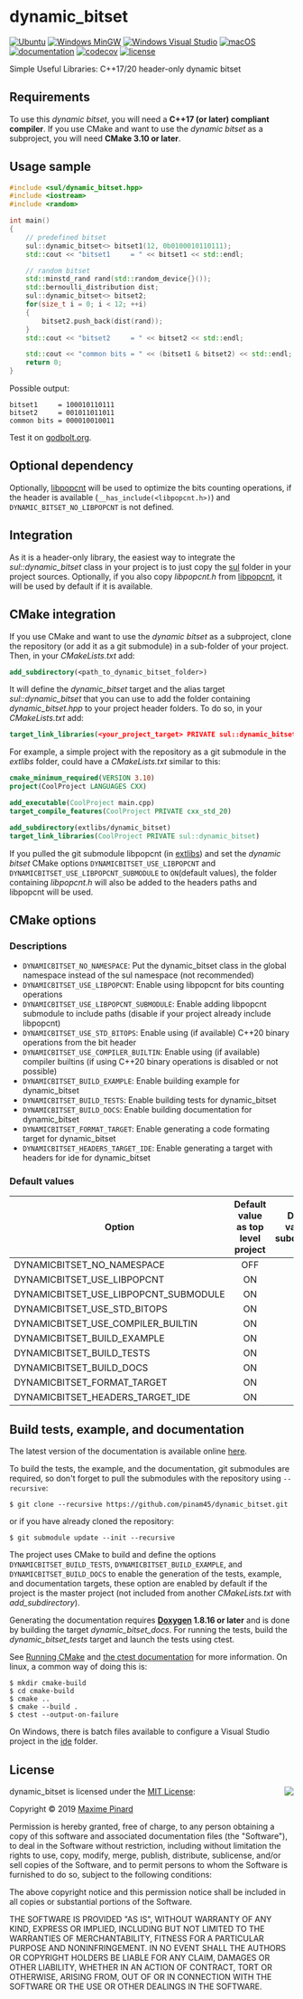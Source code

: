 # dynamic_bitset

[![Ubuntu](https://github.com/pinam45/dynamic_bitset/workflows/Ubuntu/badge.svg?branch=master)](https://github.com/pinam45/dynamic_bitset/actions/workflows/ubuntu.yml)
[![Windows MinGW](https://github.com/pinam45/dynamic_bitset/workflows/Windows%20MinGW/badge.svg?branch=master)](https://github.com/pinam45/dynamic_bitset/actions/workflows/windows-mingw.yml)
[![Windows Visual Studio](https://github.com/pinam45/dynamic_bitset/workflows/Windows%20Visual%20Studio/badge.svg?branch=master)](https://github.com/pinam45/dynamic_bitset/actions/workflows/windows-msvc.yml)
[![macOS](https://github.com/pinam45/dynamic_bitset/workflows/macOS/badge.svg?branch=master)](https://github.com/pinam45/dynamic_bitset/actions/workflows/macos.yml)
[![documentation](https://github.com/pinam45/dynamic_bitset/workflows/Documentation/badge.svg?branch=master)](https://pinam45.github.io/dynamic_bitset)
[![codecov](https://codecov.io/gh/pinam45/dynamic_bitset/branch/master/graph/badge.svg)](https://codecov.io/gh/pinam45/dynamic_bitset)
[![license](https://img.shields.io/github/license/pinam45/dynamic_bitset.svg)](http://opensource.org/licenses/MIT)

Simple Useful Libraries: C++17/20 header-only dynamic bitset

## Requirements

To use this *dynamic bitset*, you will need a **C++17 (or later) compliant compiler**. If you use CMake and want to use the *dynamic bitset* as a subproject, you will need **CMake 3.10 or later**.

## Usage sample

```cpp
#include <sul/dynamic_bitset.hpp>
#include <iostream>
#include <random>

int main()
{
	// predefined bitset
	sul::dynamic_bitset<> bitset1(12, 0b0100010110111);
	std::cout << "bitset1     = " << bitset1 << std::endl;

	// random bitset
	std::minstd_rand rand(std::random_device{}());
	std::bernoulli_distribution dist;
	sul::dynamic_bitset<> bitset2;
	for(size_t i = 0; i < 12; ++i)
	{
		bitset2.push_back(dist(rand));
	}
	std::cout << "bitset2     = " << bitset2 << std::endl;

	std::cout << "common bits = " << (bitset1 & bitset2) << std::endl;
	return 0;
}
```

Possible output:

    bitset1     = 100010110111
    bitset2     = 001011011011
    common bits = 000010010011

Test it on [godbolt.org](https://godbolt.org/z/1veE71rYT).

## Optional dependency

Optionally, [libpopcnt](https://github.com/kimwalisch/libpopcnt) will be used to optimize the bits counting operations, if the header is available (``__has_include(<libpopcnt.h>)``) and ``DYNAMIC_BITSET_NO_LIBPOPCNT`` is not defined.

## Integration

As it is a header-only library, the easiest way to integrate the *sul::dynamic_bitset* class in your project is to just copy the [sul](include/sul) folder in your project sources. Optionally, if you also copy *libpopcnt.h* from [libpopcnt](https://github.com/kimwalisch/libpopcnt), it will be used by default if it is available.

## CMake integration

If you use CMake and want to use the *dynamic bitset* as a subproject, clone the repository (or add it as a git submodule) in a sub-folder of your project. Then, in your *CMakeLists.txt* add:
```CMake
add_subdirectory(<path_to_dynamic_bitset_folder>)
```
It will define the *dynamic_bitset* target and the alias target *sul::dynamic_bitset* that you can use to add the folder containing *dynamic_bitset.hpp* to your project header folders. To do so, in your *CMakeLists.txt* add:
```CMake
target_link_libraries(<your_project_target> PRIVATE sul::dynamic_bitset)
```

For example, a simple project with the repository as a git submodule in the *extlibs* folder, could have a *CMakeLists.txt* similar to this:
```CMake
cmake_minimum_required(VERSION 3.10)
project(CoolProject LANGUAGES CXX)

add_executable(CoolProject main.cpp)
target_compile_features(CoolProject PRIVATE cxx_std_20)

add_subdirectory(extlibs/dynamic_bitset)
target_link_libraries(CoolProject PRIVATE sul::dynamic_bitset)
```

If you pulled the git submodule libpopcnt (in [extlibs](extlibs)) and set the *dynamic bitset* CMake options ``DYNAMICBITSET_USE_LIBPOPCNT`` and ``DYNAMICBITSET_USE_LIBPOPCNT_SUBMODULE`` to ``ON``(default values), the folder containing *libpopcnt.h* will also be added to the headers paths and libpopcnt will be used.

## CMake options

### Descriptions

- ``DYNAMICBITSET_NO_NAMESPACE``: Put the dynamic_bitset class in the global namespace instead of the sul namespace (not recommended)
- ``DYNAMICBITSET_USE_LIBPOPCNT``: Enable using libpopcnt for bits counting operations
- ``DYNAMICBITSET_USE_LIBPOPCNT_SUBMODULE``: Enable adding libpopcnt submodule to include paths (disable if your project already include libpopcnt)
- ``DYNAMICBITSET_USE_STD_BITOPS``: Enable using (if available) C++20 binary operations from the bit header
- ``DYNAMICBITSET_USE_COMPILER_BUILTIN``: Enable using (if available) compiler builtins (if using C++20 binary operations is disabled or not possible)
- ``DYNAMICBITSET_BUILD_EXAMPLE``: Enable building example for dynamic_bitset
- ``DYNAMICBITSET_BUILD_TESTS``: Enable building tests for dynamic_bitset
- ``DYNAMICBITSET_BUILD_DOCS``: Enable building documentation for dynamic_bitset
- ``DYNAMICBITSET_FORMAT_TARGET``: Enable generating a code formating target for dynamic_bitset
- ``DYNAMICBITSET_HEADERS_TARGET_IDE``: Enable generating a target with headers for ide for dynamic_bitset

### Default values

| Option                                | Default value as top level project | Default value as subdirectory |
| ------------------------------------- | :--------------------------------: | :---------------------------: |
| DYNAMICBITSET_NO_NAMESPACE            | OFF                                | OFF                           |
| DYNAMICBITSET_USE_LIBPOPCNT           | ON                                 | ON                            |
| DYNAMICBITSET_USE_LIBPOPCNT_SUBMODULE | ON                                 | ON                            |
| DYNAMICBITSET_USE_STD_BITOPS          | ON                                 | ON                            |
| DYNAMICBITSET_USE_COMPILER_BUILTIN    | ON                                 | ON                            |
| DYNAMICBITSET_BUILD_EXAMPLE           | ON                                 | OFF                           |
| DYNAMICBITSET_BUILD_TESTS             | ON                                 | OFF                           |
| DYNAMICBITSET_BUILD_DOCS              | ON                                 | OFF                           |
| DYNAMICBITSET_FORMAT_TARGET           | ON                                 | OFF                           |
| DYNAMICBITSET_HEADERS_TARGET_IDE      | ON                                 | OFF                           |

## Build tests, example, and documentation

The latest version of the documentation is available online [here](https://pinam45.github.io/dynamic_bitset).

To build the tests, the example, and the documentation, git submodules are required, so don't forget to pull the submodules with the repository using ``--recursive``:

    $ git clone --recursive https://github.com/pinam45/dynamic_bitset.git

or if you have already cloned the repository:

    $ git submodule update --init --recursive

The project uses CMake to build and define the options ``DYNAMICBITSET_BUILD_TESTS``, ``DYNAMICBITSET_BUILD_EXAMPLE``, and ``DYNAMICBITSET_BUILD_DOCS`` to enable the generation of the tests, example, and documentation targets, these option are enabled by default if the project is the master project (not included from another *CMakeLists.txt* with *add_subdirectory*).

Generating the documentation requires **[Doxygen](http://www.doxygen.nl/) 1.8.16 or later** and is done by building the target *dynamic_bitset_docs*. For running the tests, build the *dynamic_bitset_tests* target and launch the tests using ctest.

See [Running CMake](https://cmake.org/runningcmake/) and [the ctest documentation](https://cmake.org/cmake/help/latest/manual/ctest.1.html) for more information. On linux, a common way of doing this is:

	$ mkdir cmake-build
	$ cd cmake-build
	$ cmake ..
	$ cmake --build .
	$ ctest --output-on-failure

On Windows, there is batch files available to configure a Visual Studio project in the [ide](ide) folder.

## License

<img align="right" src="http://opensource.org/trademarks/opensource/OSI-Approved-License-100x137.png">

dynamic_bitset is licensed under the [MIT License](http://opensource.org/licenses/MIT):

Copyright &copy; 2019 [Maxime Pinard](https://github.com/pinam45)

Permission is hereby granted, free of charge, to any person obtaining a copy of this software and associated documentation files (the "Software"), to deal in the Software without restriction, including without limitation the rights to use, copy, modify, merge, publish, distribute, sublicense, and/or sell copies of the Software, and to permit persons to whom the Software is furnished to do so, subject to the following conditions:

The above copyright notice and this permission notice shall be included in all copies or substantial portions of the Software.

THE SOFTWARE IS PROVIDED "AS IS", WITHOUT WARRANTY OF ANY KIND, EXPRESS OR IMPLIED, INCLUDING BUT NOT LIMITED TO THE WARRANTIES OF MERCHANTABILITY, FITNESS FOR A PARTICULAR PURPOSE AND NONINFRINGEMENT. IN NO EVENT SHALL THE AUTHORS OR COPYRIGHT HOLDERS BE LIABLE FOR ANY CLAIM, DAMAGES OR OTHER LIABILITY, WHETHER IN AN ACTION OF CONTRACT, TORT OR OTHERWISE, ARISING FROM, OUT OF OR IN CONNECTION WITH THE SOFTWARE OR THE USE OR OTHER DEALINGS IN THE SOFTWARE.
